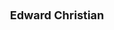 ---
layout: page
title: <font size =4 > Edward Christian </font>
description: Fall 2020 - Spring 2021
img: assets/img/members/ed.jpg
importance: 6
category: Master Students Alumni
---